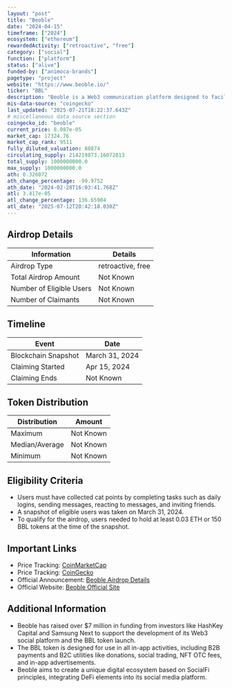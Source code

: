 ```yaml
---
layout: "post"
title: "Beoble"
date: "2024-04-15"
timeframe: ["2024"]
ecosystem: ["ethereum"]
rewardedActivity: ["retroactive", "free"]
category: ["social"]
function: ["platform"]
status: ["alive"]
funded-by: ["animoca-brands"]
pagetype: "project"
website: "https://www.beoble.io/"
ticker: "BBL"
description: "Beoble is a Web3 communication platform designed to facilitate decentralized wallet-to-wallet messaging. It offers features such as end-to-end encryption, community discovery, and rewards for user engagement."
mis-data-source: "coingecko"
last_updated: "2025-07-21T18:22:37.643Z"
# miscellaneous data source section
coingecko_id: "beoble"
current_price: 8.087e-05
market_cap: 17324.76
market_cap_rank: 9511
fully_diluted_valuation: 80874
circulating_supply: 214219873.16072813
total_supply: 1000000000.0
max_supply: 1000000000.0
ath: 0.326072
ath_change_percentage: -99.9752
ath_date: "2024-02-28T16:03:41.768Z"
atl: 3.417e-05
atl_change_percentage: 136.65904
atl_date: "2025-07-12T20:42:18.030Z"
---
```


## Airdrop Details

| Information              | Details           |
| ------------------------ | ----------------- |
| Airdrop Type             | retroactive, free |
| Total Airdrop Amount     | Not Known         |
| Number of Eligible Users | Not Known         |
| Number of Claimants      | Not Known         |

## Timeline

| Event               | Date           |
| ------------------- | -------------- |
| Blockchain Snapshot | March 31, 2024 |
| Claiming Started    | Apr 15, 2024   |
| Claiming Ends       | Not Known      |

## Token Distribution

| Distribution   | Amount    |
| -------------- | --------- |
| Maximum        | Not Known |
| Median/Average | Not Known |
| Minimum        | Not Known |

## Eligibility Criteria

- Users must have collected cat points by completing tasks such as daily logins, sending messages, reacting to messages, and inviting friends.
- A snapshot of eligible users was taken on March 31, 2024.
- To qualify for the airdrop, users needed to hold at least 0.03 ETH or 150 BBL tokens at the time of the snapshot.

## Important Links

- Price Tracking: [CoinMarketCap](https://coinmarketcap.com/currencies/beoble)
- Price Tracking: [CoinGecko](https://www.coingecko.com/en/coins/beoble)
- Official Announcement: [Beoble Airdrop Details](https://x.com/beoble_official/status/1779859653364752884)
- Official Website: [Beoble Official Site](https://www.beoble.io/)

## Additional Information

- Beoble has raised over $7 million in funding from investors like HashKey Capital and Samsung Next to support the development of its Web3 social platform and the BBL token launch.
- The BBL token is designed for use in all in-app activities, including B2B payments and B2C utilities like donations, social trading, NFT OTC fees, and in-app advertisements.
- Beoble aims to create a unique digital ecosystem based on SocialFi principles, integrating DeFi elements into its social media platform.